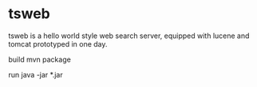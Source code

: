 tsweb
=====

tsweb is a hello world style web search server, 
equipped with lucene and tomcat prototyped in one day.

build
mvn package

run
java -jar *.jar